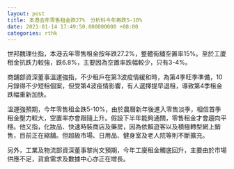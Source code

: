 ```yaml
---
layout: post
title: 本港去年零售租金跌27%　分析料今年再跌5-10%
date: 2021-01-14 17:49:50.000000000 +08:00
categories: rthk
---
```


世邦魏理仕指，本港去年零售租金按年跌27.2%，整體街舖空置率15%。至於工廈租金抗跌力較強，跌6.8%，主要因為空置率跌幅較少，只有3-4%。

商舖部資深董事溫運強指，不少租戶在第3波疫情緩和時，為第4季旺季準備，10月錄得不少短租個案，但受第4波疫情影響，有人選擇提早退租，導致第4季租金跌幅重新加快。

溫運強預期，今年零售租金跌5-10%，由於農曆新年後進入零售淡季，相信首季租金壓力較大，空置率亦會跟隨上升。假設下半年能夠通關，零售租金才會趨向平穩。他又指，化妝品、快速時裝商店及藥房，因為依賴遊客以及積極轉型網上銷售，目前正在縮舖。但超級市場、日用品、健身室及老人院等則不斷擴充。

另外，工業及物流部資深董事黎尚文預期，今年工廈租金觸底回升，主要由於市場供應不足，貨倉需求及數據中心亦正在增長。
